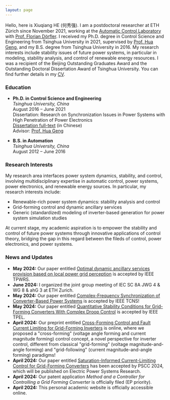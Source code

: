 ```yaml
---
layout: page
---
```


Hello, here is Xiuqiang HE (何秀强). I am a postdoctoral researcher at ETH Zürich since November 2021, working at the [Automatic Control Laboratory](https://control.ee.ethz.ch/) with [Prof. Florian Dörfler](https://people.ee.ethz.ch/~floriand/index.html). I received my Ph.D. degree in Control Science and Engineering from Tsinghua University in 2021, supervised by [Prof. Hua Geng](https://www.au.tsinghua.edu.cn/info/1094/1517.htm), and my B.S. degree from Tsinghua University in 2016. My research interests include stability issues of future power systems, in particular in modeling, stability analysis, and control of renewable energy resources. I was a recipient of the Beijing Outstanding Graduates Award and the Outstanding Doctoral Dissertation Award of Tsinghua University. You can find further details in my [CV](https://xiuq-he.github.io/files/CV.pdf).


### Education

- **Ph.D. in Control Science and Engineering**  
  _Tsinghua University, China_  
  August 2016 – June 2021  
  Dissertation: Research on Synchronization Issues in Power Systems with High Penetration of Power Electronics  
  [Dissertation full-text](https://doi.org/10.13140/RG.2.2.32901.93928) (in Chinese)  
  Advisor: [Prof. Hua Geng](https://www.au.tsinghua.edu.cn/info/1079/3102.htm)

- **B.S. in Automation**  
  _Tsinghua University, China_  
  August 2012 – June 2016  


### Research Interests

My research area interfaces power system dynamics, stability, and control, involving multidisciplinary expertise in automatic control, power systems, power electronics, and renewable energy sources. In particular, my research interests include:
- Renewable-rich power system dynamics: stability analysis and control
- Grid-forming control and dynamic ancillary services
- Generic (standardized) modeling of inverter-based generation for power system simulation studies

At current stage, my academic aspiration is to empower the stability and control of future power systems through innovative applications of control theory, bridging the gap in this regard between the fileds of control, power electronics, and power systems.

### News and Updates

- **May 2024:** Our paper entitled [Optimal dynamic ancillary services provision based on local power grid perception](https://arxiv.org/abs/2310.09933) is accepted by IEEE TPWRS.
- **June 2024:** I organized the joint group meeting of IEC SC 8A JWG 4 & WG 8 & ahG 3 at ETH Zurich.
- **May 2024:** Our paper entitled [Complex-Frequency Synchronization of Converter-Based Power Systems](https://arxiv.org/abs/2208.13860) is accepted by IEEE TCNS!
- **May 2024:** Our paper entitled [Quantitative Stability Conditions for Grid-Forming Converters With Complex Droop Control](https://arxiv.org/abs/2310.09933) is accepted by IEEE TPEL.
- **April 2024:** Our preprint entitled [Cross-Forming Control and Fault Current Limiting for Grid-Forming Inverters](https://arxiv.org/abs/2404.13376) is online, where we proposed a "cross-forming" (voltage angle forming and current magnitude forming) control concept, a novel perspective for inverter control, different from classical "grid-forming" (voltage magnitude-and-angle forming) and "grid-following" (current magnitude-and-angle forming) paradigms!
- **April 2024:** Our paper entitled [Saturation-Informed Current-Limiting Control for Grid-Forming Converters](https://arxiv.org/abs/2404.07682) has been accepted by PSCC 2024, which will be published on Electric Power Systems Research.
- **April 2024:** Our patent application *Method and a Controller for Controlling a Grid Forming Converter* is officially filed (EP priority).
- **April 2024:** This personal academic website is officially accessible online.